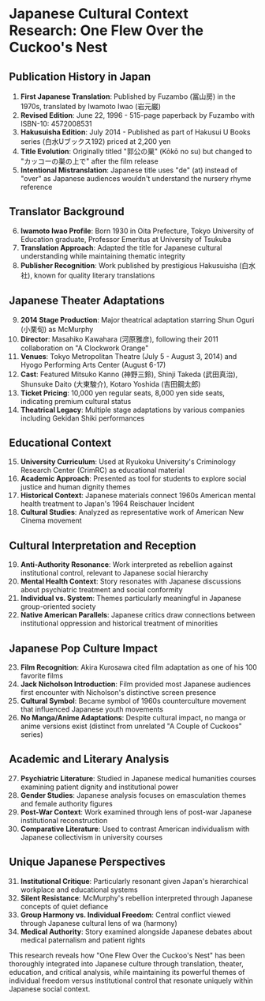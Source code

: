 # Japanese Cultural Context Research: One Flew Over the Cuckoo's Nest

## Publication History in Japan

1. **First Japanese Translation**: Published by Fuzambo (冨山房) in the 1970s, translated by Iwamoto Iwao (岩元巌)
2. **Revised Edition**: June 22, 1996 - 515-page paperback by Fuzambo with ISBN-10: 4572008531
3. **Hakusuisha Edition**: July 2014 - Published as part of Hakusui U Books series (白水Uブックス192) priced at 2,200 yen
4. **Title Evolution**: Originally titled "郭公の巣" (Kōkō no su) but changed to "カッコーの巣の上で" after the film release
5. **Intentional Mistranslation**: Japanese title uses "de" (at) instead of "over" as Japanese audiences wouldn't understand the nursery rhyme reference

## Translator Background

6. **Iwamoto Iwao Profile**: Born 1930 in Oita Prefecture, Tokyo University of Education graduate, Professor Emeritus at University of Tsukuba
7. **Translation Approach**: Adapted the title for Japanese cultural understanding while maintaining thematic integrity
8. **Publisher Recognition**: Work published by prestigious Hakusuisha (白水社), known for quality literary translations

## Japanese Theater Adaptations

9. **2014 Stage Production**: Major theatrical adaptation starring Shun Oguri (小栗旬) as McMurphy
10. **Director**: Masahiko Kawahara (河原雅彦), following their 2011 collaboration on "A Clockwork Orange"
11. **Venues**: Tokyo Metropolitan Theatre (July 5 - August 3, 2014) and Hyogo Performing Arts Center (August 6-17)
12. **Cast**: Featured Mitsuko Kanno (神野三鈴), Shinji Takeda (武田真治), Shunsuke Daito (大東駿介), Kotaro Yoshida (吉田鋼太郎)
13. **Ticket Pricing**: 10,000 yen regular seats, 8,000 yen side seats, indicating premium cultural status
14. **Theatrical Legacy**: Multiple stage adaptations by various companies including Gekidan Shiki performances

## Educational Context

15. **University Curriculum**: Used at Ryukoku University's Criminology Research Center (CrimRC) as educational material
16. **Academic Approach**: Presented as tool for students to explore social justice and human dignity themes
17. **Historical Context**: Japanese materials connect 1960s American mental health treatment to Japan's 1964 Reischauer Incident
18. **Cultural Studies**: Analyzed as representative work of American New Cinema movement

## Cultural Interpretation and Reception

19. **Anti-Authority Resonance**: Work interpreted as rebellion against institutional control, relevant to Japanese social hierarchy
20. **Mental Health Context**: Story resonates with Japanese discussions about psychiatric treatment and social conformity
21. **Individual vs. System**: Themes particularly meaningful in Japanese group-oriented society
22. **Native American Parallels**: Japanese critics draw connections between institutional oppression and historical treatment of minorities

## Japanese Pop Culture Impact

23. **Film Recognition**: Akira Kurosawa cited film adaptation as one of his 100 favorite films
24. **Jack Nicholson Introduction**: Film provided most Japanese audiences first encounter with Nicholson's distinctive screen presence
25. **Cultural Symbol**: Became symbol of 1960s counterculture movement that influenced Japanese youth movements
26. **No Manga/Anime Adaptations**: Despite cultural impact, no manga or anime versions exist (distinct from unrelated "A Couple of Cuckoos" series)

## Academic and Literary Analysis

27. **Psychiatric Literature**: Studied in Japanese medical humanities courses examining patient dignity and institutional power
28. **Gender Studies**: Japanese analysis focuses on emasculation themes and female authority figures
29. **Post-War Context**: Work examined through lens of post-war Japanese institutional reconstruction
30. **Comparative Literature**: Used to contrast American individualism with Japanese collectivism in university courses

## Unique Japanese Perspectives

31. **Institutional Critique**: Particularly resonant given Japan's hierarchical workplace and educational systems
32. **Silent Resistance**: McMurphy's rebellion interpreted through Japanese concepts of quiet defiance
33. **Group Harmony vs. Individual Freedom**: Central conflict viewed through Japanese cultural lens of wa (harmony)
34. **Medical Authority**: Story examined alongside Japanese debates about medical paternalism and patient rights

This research reveals how "One Flew Over the Cuckoo's Nest" has been thoroughly integrated into Japanese culture through translation, theater, education, and critical analysis, while maintaining its powerful themes of individual freedom versus institutional control that resonate uniquely within Japanese social context.